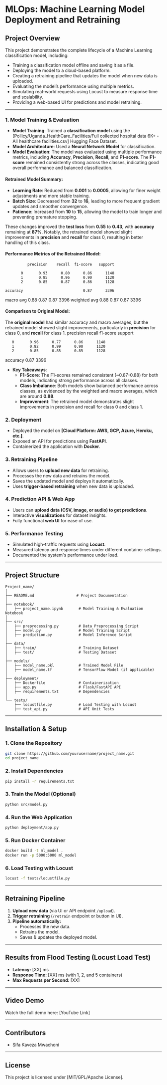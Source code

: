 # **MLOps: Machine Learning Model Deployment and Retraining**

## **Project Overview**
This project demonstrates the complete lifecycle of a Machine Learning classification model, including:
- Training a classification model offline and saving it as a file.
- Deploying the model to a cloud-based platform.
- Creating a retraining pipeline that updates the model when new data is uploaded.
- Evaluating the model’s performance using multiple metrics.
- Simulating real-world requests using Locust to measure response time and scalability.
- Providing a web-based UI for predictions and model retraining.

---

### **1. Model Training & Evaluation**
- **Model Training**: Trained a **classification model** using the [Pollicy/Uganda_HealthCare_Facilities/Full collected hospital data 6K+ - All healthcare facilities.csv] Hugging Face Dataset.
- **Model Architecture**: Used a **Neural Network Model** for classification.
- **Model Evaluation**: The model was evaluated using multiple performance metrics, including **Accuracy**, **Precision**, **Recall**, and **F1-score**. The **F1-score** remained consistently strong across the classes, indicating good overall performance and balanced classification.

#### **Retrained Model Summary**:
- **Learning Rate**: Reduced from **0.001** to **0.0005**, allowing for finer weight adjustments and more stable training.
- **Batch Size**: Decreased from **32** to **16**, leading to more frequent gradient updates and smoother convergence.
- **Patience**: Increased from **10** to **15**, allowing the model to train longer and preventing premature stopping.

These changes improved the **test loss** from **0.55** to **0.43**, with **accuracy** remaining at **87%**. Notably, the retrained model showed slight improvements in **precision** and **recall** for class 0, resulting in better handling of this class.

#### **Performance Metrics of the Retrained Model:**


              precision    recall  f1-score   support

           0       0.93      0.80      0.86      1148
           1       0.85      0.96      0.90      1120
           2       0.85      0.87      0.86      1128

    accuracy                           0.87      3396
   macro avg       0.88      0.87      0.87      3396
weighted avg       0.88      0.87      0.87      3396
#### **Comparison to Original Model**:
The **original model** had similar accuracy and macro averages, but the retrained model showed slight improvements, particularly in **precision** for class 0, and **recall** for class 1.
          precision    recall  f1-score   support

       0       0.96      0.77      0.86      1148
       1       0.82      0.99      0.90      1120
       2       0.85      0.85      0.85      1128

accuracy                           0.87      3396

- **Key Takeaways**:
  - **F1-Score**: The F1-scores remained consistent (~0.87-0.88) for both models, indicating strong performance across all classes.
  - **Class Imbalance**: Both models show balanced performance across classes, as evidenced by the weighted and macro averages, which are around **0.88**.
  - **Improvement**: The retrained model demonstrates slight improvements in precision and recall for class 0 and class 1.

### **2. Deployment**
- Deployed the model on **[Cloud Platform: AWS, GCP, Azure, Heroku, etc.]**.
- Exposed an API for predictions using **FastAPI**.
- Containerized the application with **Docker**.

### **3. Retraining Pipeline**
- Allows users to **upload new data** for retraining.
- Processes the new data and retrains the model.
- Saves the updated model and deploys it automatically.
- Uses **trigger-based retraining** when new data is uploaded.

### **4. Prediction API & Web App**
- Users can **upload data (CSV, image, or audio) to get predictions**.
- Interactive **visualizations** for dataset insights.
- Fully functional **web UI** for ease of use.

### **5. Performance Testing**
- Simulated high-traffic requests using **Locust**.
- Measured latency and response times under different container settings.
- Documented the system's performance under load.

---

## **Project Structure**
```
Project_name/
│
├── README.md                   # Project Documentation
│
├── notebook/
│   ├── project_name.ipynb       # Model Training & Evaluation Notebook
│
├── src/
│   ├── preprocessing.py         # Data Preprocessing Script
│   ├── model.py                 # Model Training Script
│   ├── prediction.py            # Model Inference Script
│
├── data/
│   ├── train/                   # Training Dataset
│   ├── test/                    # Testing Dataset
│
├── models/
│   ├── model_name.pkl           # Trained Model File
│   ├── model_name.tf            # TensorFlow Model (if applicable)
│
├── deployment/
│   ├── Dockerfile               # Containerization
│   ├── app.py                   # Flask/FastAPI API
│   ├── requirements.txt         # Dependencies
│
└── tests/
    ├── locustfile.py            # Load Testing with Locust
    ├── test_api.py              # API Unit Tests
```

---

## **Installation & Setup**
### **1. Clone the Repository**
```bash
git clone https://github.com/yourusername/project_name.git
cd project_name
```

### **2. Install Dependencies**
```bash
pip install -r requirements.txt
```

### **3. Train the Model (Optional)**
```bash
python src/model.py
```

### **4. Run the Web Application**
```bash
python deployment/app.py
```

### **5. Run Docker Container**
```bash
docker build -t ml_model .
docker run -p 5000:5000 ml_model
```

### **6. Load Testing with Locust**
```bash
locust -f tests/locustfile.py
```

---

## **Retraining Pipeline**
1. **Upload new data** (via UI or API endpoint `/upload`).
2. **Trigger retraining** (`/retrain` endpoint or button in UI).
3. **Pipeline automatically:**
   - Processes the new data.
   - Retrains the model.
   - Saves & updates the deployed model.

---

## **Results from Flood Testing (Locust Load Test)**
- **Latency:** [XX] ms
- **Response Time:** [XX] ms (with 1, 2, and 5 containers)
- **Max Requests per Second:** [XX]

---

## **Video Demo**
Watch the full demo here: [YouTube Link]

---

## **Contributors**
- Sifa Kaveza Mwachoni

---

## **License**
This project is licensed under [MIT/GPL/Apache License].

